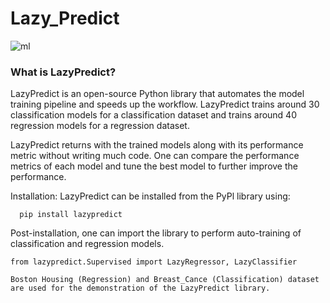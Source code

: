 # Lazy_Predict
![ml](https://i.ytimg.com/vi/VCm8Rr9r8ug/maxresdefault.jpg)

### What is LazyPredict?

LazyPredict is an open-source Python library that automates the model training pipeline and speeds up the workflow. LazyPredict trains around 30 classification models for a classification dataset and trains around 40 regression models for a regression dataset.

LazyPredict returns with the trained models along with its performance metric without writing much code. One can compare the performance metrics of each model and tune the best model to further improve the performance.

Installation:
LazyPredict can be installed from the PyPl library using:
      
      pip install lazypredict
      
Post-installation, one can import the library to perform auto-training of classification and regression models.

    from lazypredict.Supervised import LazyRegressor, LazyClassifier
    
    Boston Housing (Regression) and Breast_Cance (Classification) dataset are used for the demonstration of the LazyPredict library.
